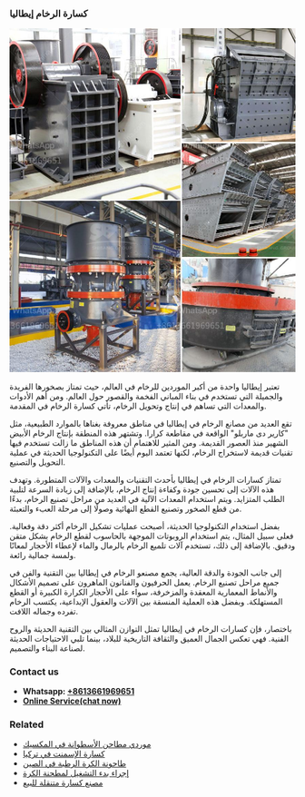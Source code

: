 <h3>كسارة الرخام إيطاليا</h3><img src='1701852797.jpg' alt=''><p>تعتبر إيطاليا واحدة من أكبر الموردين للرخام في العالم، حيث تمتاز بصخورها الفريدة والجميلة التي تستخدم في بناء المباني الفخمة والقصور حول العالم. ومن أهم الأدوات والمعدات التي تساهم في إنتاج وتحويل الرخام، تأتي كسارة الرخام في المقدمة.</p><p>تقع العديد من مصانع الرخام في إيطاليا في مناطق معروفة بغناها بالموارد الطبيعية، مثل "كارير دى ماربلو" الواقعة في مقاطعة كرارا. وتشتهر هذه المنطقة بإنتاج الرخام الأبيض الشهير منذ العصور القديمة. ومن المثير للاهتمام أن هذه المناطق ما زالت تستخدم فيها تقنيات قديمة لاستخراج الرخام، لكنها تعتمد اليوم أيضًا على التكنولوجيا الحديثة في عملية التحويل والتصنيع.</p><p>تمتاز كسارات الرخام في إيطاليا بأحدث التقنيات والمعدات والآلات المتطورة. وتهدف هذه الآلات إلى تحسين جودة وكفاءة إنتاج الرخام، بالإضافة إلى زيادة السرعة لتلبية الطلب المتزايد. ويتم استخدام المعدات الآلية في العديد من مراحل تصنيع الرخام، بدءًا من قطع الصخور وتصنيع القطع النهائية وصولًا إلى مرحلة العبء والتعبئة.</p><p>بفضل استخدام التكنولوجيا الحديثة، أصبحت عمليات تشكيل الرخام أكثر دقة وفعالية. فعلى سبيل المثال، يتم استخدام الروبوتات الموجهة بالحاسوب لقطع الرخام بشكل متقن ودقيق. بالإضافة إلى ذلك، تستخدم آلات تلميع الرخام بالرمال والماء لإعطاء الأحجار لمعانًا ولمسة جمالية رائعة.</p><p>إلى جانب الجودة والدقة العالية، يجمع مصنعو الرخام في إيطاليا بين التقنية والفن في جميع مراحل تصنيع الرخام. يعمل الحرفيون والفنانون الماهرون على تصميم الأشكال والأنماط المعمارية المعقدة والمزخرفة، سواء على الأحجار الكرارة الكبيرة أو القطع المستهلكة. وبفضل هذه العملية المنسقة بين الآلات والعقول الإبداعية، يكتسب الرخام تفرده وجماله اللافت.</p><p>باختصار، فإن كسارات الرخام في إيطاليا تمثل التوازن المثالي بين التقنية الحديثة والروح الفنية. فهي تعكس الجمال العميق والثقافة التاريخية للبلاد، بينما تلبي الاحتياجات الحديثة لصناعة البناء والتصميم.</p><h3>Contact us</h3><ul><li><strong>Whatsapp:&nbsp;<a href="https://wa.me/8613661969651">+8613661969651</a></strong></li><li><a href="https://swt.shibang-china.com/?git&amp;zhl&amp;كسارة الرخام إيطاليا"><strong>Online Service(chat now)</strong></a></li></ul><h3>Related</h3><ul><li><a href='موردي مطاحن الأسطوانة في المكسيك.md'>موردي مطاحن الأسطوانة في المكسيك</a></li><li><a href='كسارة الإسمنت في تركيا.md'>كسارة الإسمنت في تركيا</a></li><li><a href='طاحونة الكرة الرطبة في الصين.md'>طاحونة الكرة الرطبة في الصين</a></li><li><a href='إجراء بدء التشغيل لمطحنة الكرة.md'>إجراء بدء التشغيل لمطحنة الكرة</a></li><li><a href='مصنع كسارة متنقلة للبيع.md'>مصنع كسارة متنقلة للبيع</a></li></ul>